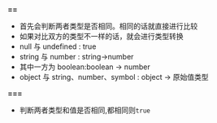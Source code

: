 **==**

- 首先会判断两者类型是否相同。相同的话就直接进行比较
- 如果对比双方的类型不一样的话，就会进行类型转换
- null 与 undefined : true
- string 与 number : string->number
- 其中一方为 boolean:boolean -> number
- object 与 string、number、symbol : object -> 原始值类型

**===**

- 判断两者类型和值是否相同,都相同则`true`

